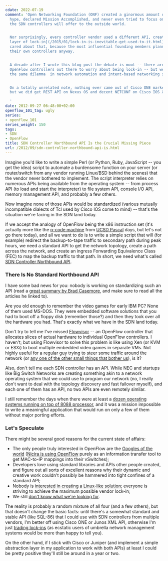 ```yaml
---
cdate: 2022-07-19
comment: 'Open Networking Foundation (ONF) created a ginormous amount of OpenFlow
  hype, declared Mission Accomplished, and never even tried to focus on what interface
  the SDN controllers will offer to the outside world.


  Nor surprisingly, every controller vendor used a different API, creating [another
  layer of lock-in](/2015/01/lock-in-is-inevitable-get-used-to-it.html), but ONF never
  cared about that, because the most influential founding members planned to write
  their own controllers anyway.


  A decade after I wrote this blog post the debate is moot -- there are not enough
  OpenFlow controllers out there to worry about being lock-in -- but we''re experiencing
  the same dilemma  in network automation and intent-based networking space.


  On a totally unrelated note, nothing ever came out of Cisco ONE marketing machinery,
  but we did get REST API on Nexus OS and decent NETCONF on Cisco IOS XE.

  '
date: 2012-09-27 06:48:00+02:00
openflow_101_tag: ugly
series:
- openflow_101
series_weight: 150
tags:
- SDN
- OpenFlow
title: SDN Controller Northbound API Is the Crucial Missing Piece
url: /2012/09/sdn-controller-northbound-api-is.html
---
```

Imagine you'd like to write a simple Perl (or Python, Ruby, JavaScript -- you get the idea) script to automate a burdensome function on your server (or router/switch from any vendor running Linux/BSD behind the scenes) that the vendor never bothered to implement. The script interpreter relies on numerous APIs being available from the operating system -- from process API (to load and start the interpreter) to file system API, console I/O API, memory management API, and probably a few others.

Now imagine none of those APIs would be standardized (various mutually incompatible dialects of Tcl used by Cisco IOS come to mind) -- that's the situation we're facing in the SDN land today.
<!--more-->
If we accept the analogy of OpenFlow being the x86 instruction set (it's actually more like the [p-code machine](http://en.wikipedia.org/wiki/P-code_machine) from [UCSD Pascal](http://en.wikipedia.org/wiki/UCSD_Pascal) days, but let's not go there today), and all we want to do is to write a simple script that will (for example) redirect the backup-to-tape traffic to secondary path during peak hours, we need a standard API to get the network topology, create a path across the network, and create an ingress Forwarding Equivalence Class (FEC) to map the backup traffic to that path. In short, we need what's called [SDN Controller Northbound API](http://etherealmind.com/northbound-api-southbound-api-eastnorth-lan-navigation-in-an-openflow-world-and-an-sdn-compass/).

### There Is No Standard Northbound API

I have some bad news for you: nobody is working on standardizing such an API (read a [great summary by Brad Casemore](http://nerdtwilight.wordpress.com/2012/09/18/northbound-api-the-standardization-debate/), and make sure to read all the articles he linked to).

Are you old enough to remember the video games for early IBM PC? None of them used MS-DOS. They were embedded software solutions that you had to boot off a floppy disk (remember those?) and then they took over all the hardware you had. That's exactly what we have in the SDN land today.

Don't try to tell me I've missed [Flowvisor](https://openflow.stanford.edu/display/DOCS/Flowvisor) -- an OpenFlow controller that allocates slices of actual hardware to individual OpenFlow controllers. I haven't; but using Flowvisor to solve this problem is like using Xen (or KVM or ESXi) to boot multiple embedded video games in separate VMs. Not highly useful for a regular guy trying to steer some traffic around the network (or [any one of the other small things that bother us](/2011/11/openflow-enterprise-use-cases.html)), is it?

Also, don't tell me each SDN controller has an API. While NEC and startups like Big Switch Networks are creating something akin to a network operating system that we could use to program our network (no, I really don't want to deal with the topology discovery and fast failover myself), and each one of them has an API, no two APIs are even remotely similar.

I still remember the days when there were at least a [dozen operating systems running on top of 8088 processor](http://www.csee.wvu.edu/~jdm/classes/cs258/OScat/micros.html), and it was a mission impossible to write a meaningful application that would run on only a few of them without major porting efforts.

### Let's Speculate

There might be several good reasons for the current state of affairs:

-   The only people truly interested in OpenFlow are the [Googles of the world](/2012/05/openflow-google-brilliant-but-not.html) ([Nicira is using OpenFlow](/2012/02/nicira-bigswitch-nec-openflow-and-sdn.html) purely as an information transfer tool to get MAC-to-IP mappings into their vSwitches);
-   Developers love using standard libraries and APIs other people created, and figure out all sorts of excellent reasons why their dynamic and creative work couldn't possibly be hammered into tight confines of a standard API;
-   Nobody is [interested in creating a Linux-like solution](http://www.forbes.com/sites/ciocentral/2012/04/03/be-wary-of-geeks-bearing-gifts/); everyone is striving to achieve the maximum possible vendor lock-in;
-   We still [don't know what we're looking for](http://en.wikipedia.org/wiki/Blind_men_and_an_elephant).

The reality is probably a random mixture of all four (and a few others), but that doesn't change the basic facts: until there's a somewhat standard and stable API (like SQL-86) that I could use with SDN controllers from multiple vendors, I'm better off using Cisco ONE or Junos XML API, otherwise I'm just [trading lock-ins](http://it20.info/2012/02/the-abc-of-lock-in/) (as ecstatic users of umbrella network management systems would be more than happy to tell you).

On the other hand, if I stick with Cisco or Juniper (and implement a simple abstraction layer in my application to work with both APIs) at least I could be pretty positive they'll still be around in a year or two.

